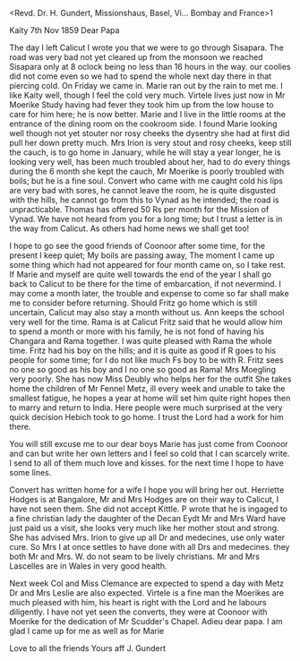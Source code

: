 <Revd. Dr. H. Gundert, Missionshaus, Basel, Vi… Bombay <Madras> and France>1

 Kaity 7th Nov 1859
Dear Papa

The day I left Calicut I wrote you that we were to go through Sisapara. The road was very bad not yet cleared up from the monsoon we reached Sisapara only at 8 oclock being no less than 16 hours in the way. our coolies did not come even so we had to spend the whole next day there in that piercing cold. On Friday we came in. Marie ran out by the rain to met me. I like Kaity well, though I feel the cold very much. Virtele lives just now in Mr Moerike Study having had fever they took him up from the low house to care for him here; he is now better. Marie and I live in the little rooms at the entrance of the dining room on the cookroom side. I found Marie looking well though not yet stouter nor rosy cheeks the dysentry she had at first did pull her down pretty much. Mrs Irion is very stout and rosy cheeks, keep still the cauch, is to go home in January, while he will stay a year longer, he is looking very well, has been much troubled about her, had to do every things during the 6 month she kept the cauch, Mr Moerike is poorly troubled with boils; but he is a fine soul. Convert who came with me caught cold his lips are very bad with sores, he cannot leave the room, he is quite disgusted with the hills, he cannot go from this to Vynad as he intended; the road is unpracticable. Thomas has offered 50 Rs per month for the Mission of Vynad. We have not heard from you for a long time; but I trust a letter is in the way from Calicut. As others had home news we shall get too!

I hope to go see the good friends of Coonoor after some time, for the present I keep quiet; My boils are passing away, The moment I came up some thing which had not appeared for four month came on, so I take rest. If Marie and myself are quite well towards the end of the year I shall go back to Calicut to be there for the time of embarcation, if not nevermind. I may come a month later, the trouble and expense to come so far shall make me to consider before returning. Should Fritz go home which is still uncertain, Calicut may also stay a month without us. Ann keeps the school very well for the time. Rama is at Calicut Fritz said that he would allow him to spend a month or more with his family, he is not fond of having his Changara and Rama together. I was quite pleased with Rama the whole time. Fritz had his boy on the hills; and it is quite as good if R goes to his people for some time; for I do not like much Fs boy to be with R. Fritz sees no one so good as his boy and I no one so good as Rama! Mrs Moegling very poorly. She has now Miss Deubly who helps her for the outfit She takes home the children of Mr Fennel Metz, ill every week and unable to take the smallest fatigue, he hopes a year at home will set him quite right hopes then to marry and return to India. Here people were much surprised at the very quick decision Hebich took to go home. I trust the Lord had a work for him there.

You will still excuse me to our dear boys Marie has just come from Coonoor and can but write her own letters and I feel so cold that I can scarcely write. I send to all of them much love and kisses. for the next time I hope to have some lines.

Convert has written home for a wife I hope you will bring her out. Herriette Hodges is at Bangalore, Mr and Mrs Hodges are on their way to Calicut, I have not seen them. She did not accept Kittle. P wrote that he is ingaged to a fine christian lady the daughter of the Decan Eydt Mr and Mrs Ward have just paid us a visit, she looks very much like her mother stout and strong. She has advised Mrs. Irion to give up all Dr and medecines, use only water cure. So Mrs I at once settles to have done with all Drs and medecines. they both Mr and Mrs. W. do not seam to be lively christians. Mr and Mrs Lascelles are in Wales in very good health.

Next week Col and Miss Clemance are expected to spend a day with Metz Dr and Mrs Leslie are also expected. Virtele is a fine man the Moerikes are much pleased with him, his heart is right with the Lord and he labours diligently. I have not yet seen the converts, they were at Coonoor with Moerike for the dedication of Mr Scudder's Chapel. Adieu dear papa. I am glad I came up for me as well as for Marie

Love to all the friends
 Yours aff
 J. Gundert
